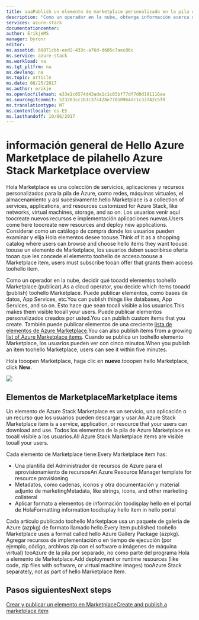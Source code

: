 ```yaml
---
title: aaaPublish un elemento de marketplace personalizado en la pila de Azure (operador de nube) | Documentos de Microsoft
description: "Como un operador en la nube, obtenga información acerca de cómo toopublish un mercado personalizado de elementos en la pila de Azure."
services: azure-stack
documentationcenter: 
author: ErikjeMS
manager: byronr
editor: 
ms.assetid: 60871cbb-eed2-433c-a76d-d605c7aec06c
ms.service: azure-stack
ms.workload: na
ms.tgt_pltfrm: na
ms.devlang: na
ms.topic: article
ms.date: 08/25/2017
ms.author: erikje
ms.openlocfilehash: e33e1c6574d43ada1c1c85bf77df7d0d191116aa
ms.sourcegitcommit: 523283cc1b3c37c428e77850964dc1c33742c5f0
ms.translationtype: MT
ms.contentlocale: es-ES
ms.lasthandoff: 10/06/2017
---
```

# <a name="hello-azure-stack-marketplace-overview"></a><span data-ttu-id="6b946-103">información general de Hello Azure Marketplace de pila</span><span class="sxs-lookup"><span data-stu-id="6b946-103">hello Azure Stack Marketplace overview</span></span>
<span data-ttu-id="6b946-104">Hola Marketplace es una colección de servicios, aplicaciones y recursos personalizados para la pila de Azure, como redes, máquinas virtuales, el almacenamiento y así sucesivamente.</span><span class="sxs-lookup"><span data-stu-id="6b946-104">hello Marketplace is a collection of services, applications, and resources customized for Azure Stack, like networks, virtual machines, storage, and so on.</span></span> <span data-ttu-id="6b946-105">Los usuarios venir aquí toocreate nuevos recursos e implementación aplicaciones nuevas.</span><span class="sxs-lookup"><span data-stu-id="6b946-105">Users come here toocreate new resources and deploy new applications.</span></span> <span data-ttu-id="6b946-106">Considerar como un catálogo de compra donde los usuarios pueden examinar y elija Hola elementos desee toouse.</span><span class="sxs-lookup"><span data-stu-id="6b946-106">Think of it as a shopping catalog where users can browse and choose hello items they want toouse.</span></span> <span data-ttu-id="6b946-107">toouse un elemento de Marketplace, los usuarios deben suscribirse oferta tooan que les concede el elemento toohello de acceso.</span><span class="sxs-lookup"><span data-stu-id="6b946-107">toouse a Marketplace item, users must subscribe tooan offer that grants them access toohello item.</span></span>

<span data-ttu-id="6b946-108">Como un operador en la nube, decidir qué tooadd elementos toohello Marketplace (publicar).</span><span class="sxs-lookup"><span data-stu-id="6b946-108">As a cloud operator, you decide which items tooadd (publish) toohello Marketplace.</span></span> <span data-ttu-id="6b946-109">Puede publicar elementos, como bases de datos, App Services, etc.</span><span class="sxs-lookup"><span data-stu-id="6b946-109">You can publish things like databases, App Services, and so on.</span></span> <span data-ttu-id="6b946-110">Esto hace que sean tooall visible a los usuarios.</span><span class="sxs-lookup"><span data-stu-id="6b946-110">This makes them visible tooall your users.</span></span> <span data-ttu-id="6b946-111">Puede publicar elementos personalizados creados por usted.</span><span class="sxs-lookup"><span data-stu-id="6b946-111">You can publish custom items that you create.</span></span> <span data-ttu-id="6b946-112">También puede publicar elementos de una creciente [lista de elementos de Azure Marketplace](azure-stack-marketplace-azure-items.md).</span><span class="sxs-lookup"><span data-stu-id="6b946-112">You can also publish items from a growing [list of Azure Marketplace items](azure-stack-marketplace-azure-items.md).</span></span> <span data-ttu-id="6b946-113">Cuando se publica un toohello elemento Marketplace, los usuarios pueden ver con cinco minutos.</span><span class="sxs-lookup"><span data-stu-id="6b946-113">When you publish an item toohello Marketplace, users can see it within five minutes.</span></span>

<span data-ttu-id="6b946-114">Hola tooopen Marketplace, haga clic en **nuevo**.</span><span class="sxs-lookup"><span data-stu-id="6b946-114">tooopen hello Marketplace, click **New**.</span></span>

![](media/azure-stack-publish-custom-marketplace-item/image1.png)

## <a name="marketplace-items"></a><span data-ttu-id="6b946-115">Elementos de Marketplace</span><span class="sxs-lookup"><span data-stu-id="6b946-115">Marketplace items</span></span>
<span data-ttu-id="6b946-116">Un elemento de Azure Stack Marketplace es un servicio, una aplicación o un recurso que los usuarios pueden descargar y usar.</span><span class="sxs-lookup"><span data-stu-id="6b946-116">An Azure Stack Marketplace item is a service, application, or resource that your users can download and use.</span></span> <span data-ttu-id="6b946-117">Todos los elementos de la pila de Azure Marketplace es tooall visible a los usuarios.</span><span class="sxs-lookup"><span data-stu-id="6b946-117">All Azure Stack Marketplace items are visible tooall your users.</span></span>

<span data-ttu-id="6b946-118">Cada elemento de Marketplace tiene:</span><span class="sxs-lookup"><span data-stu-id="6b946-118">Every Marketplace item has:</span></span>

* <span data-ttu-id="6b946-119">Una plantilla del Administrador de recursos de Azure para el aprovisionamiento de recursos</span><span class="sxs-lookup"><span data-stu-id="6b946-119">An Azure Resource Manager template for resource provisioning</span></span>
* <span data-ttu-id="6b946-120">Metadatos, como cadenas, iconos y otra documentación y material adjunto de marketing</span><span class="sxs-lookup"><span data-stu-id="6b946-120">Metadata, like strings, icons, and other marketing collateral</span></span>
* <span data-ttu-id="6b946-121">Aplicar formato a elementos de información toodisplay hello en el portal de Hola</span><span class="sxs-lookup"><span data-stu-id="6b946-121">Formatting information toodisplay hello item in hello portal</span></span>

<span data-ttu-id="6b946-122">Cada artículo publicado toohello Marketplace usa un paquete de galería de Azure (azpkg) de formato llamado hello.</span><span class="sxs-lookup"><span data-stu-id="6b946-122">Every item published toohello Marketplace uses a format called hello Azure Gallery Package (azpkg).</span></span> <span data-ttu-id="6b946-123">Agregar recursos de implementación o en tiempo de ejecución (por ejemplo, código, archivos zip con el software o imágenes de máquina virtual) tooAzure de la pila por separado, no como parte del programa Hola a elemento de Marketplace.</span><span class="sxs-lookup"><span data-stu-id="6b946-123">Add deployment or runtime resources (like code, zip files with software, or virtual machine images) tooAzure Stack separately, not as part of hello Marketplace Item.</span></span> 

## <a name="next-steps"></a><span data-ttu-id="6b946-124">Pasos siguientes</span><span class="sxs-lookup"><span data-stu-id="6b946-124">Next steps</span></span>
[<span data-ttu-id="6b946-125">Crear y publicar un elemento en Marketplace</span><span class="sxs-lookup"><span data-stu-id="6b946-125">Create and publish a marketplace item</span></span>](azure-stack-create-and-publish-marketplace-item.md)


